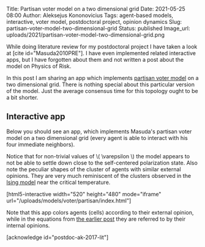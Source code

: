 Title: Partisan voter model on a two dimensional grid
Date: 2021-05-25 08:00
Author: Aleksejus Kononovicius
Tags: agent-based models, interactive, voter model, postdoctoral project, opinion dynamics
Slug: partisan-voter-model-two-dimensional-grid
Status: published
Image_url: uploads/2021/partisan-voter-model-two-dimensional-grid.png

While doing literature review for my postdoctoral project I have taken a
look at [cite id="Masuda2010PRE"]. I have even implemented related
interactive apps, but I have forgotten about them and not written a post about
the model on Physics of Risk.

In this post I am sharing an app which implements [partisan voter
model]({filename}/articles/2021/partisan-voter-model.md) on a two
dimensional grid. There is nothing special about this particular version of
the model. Just the average consensus time for this topology ought to be a
bit shorter.
<!--more-->

## Interactive app

Below you should see an app, which implements Masuda's partisan voter model
on a two dimensional grid (every agent is able to interact with his four
immediate neighbors).

Notice that for non-trivial values of \\\( \varepsilon \\\) the
model appears to not be able to settle down close to the self-centered
polarization state. Also note the peculiar shapes of the cluster of agents
with similar external opinions. They are very much reminiscent of the
clusters observed in the [Ising model](/tag/ising-model/) near the critical
temperature.

[html5-interactive width="520" height="480" mode="iframe"
url="/uploads/models/voter/partisan/index.html"]

Note that this app colors agents (cells) according to their external
opinion, while in the equations from [the earlier
post]({filename}/articles/2021/partisan-voter-model.md) they are referred to
by their internal opinions.

[acknowledge id="postdoc-ak-2017-lit"]

